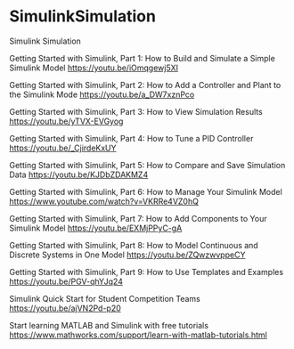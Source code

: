 # SimulinkSimulation
Simulink Simulation

Getting Started with Simulink, Part 1: How to Build and Simulate a Simple Simulink Model
https://youtu.be/iOmqgewj5XI

Getting Started with Simulink, Part 2: How to Add a Controller and Plant to the Simulink Mode
https://youtu.be/a_DW7xznPco

Getting Started with Simulink, Part 3: How to View Simulation Results
https://youtu.be/yTVX-EVGyog

Getting Started with Simulink, Part 4: How to Tune a PID Controller
https://youtu.be/_CjirdeKxUY

Getting Started with Simulink, Part 5: How to Compare and Save Simulation Data
https://youtu.be/KJDbZDAKMZ4

Getting Started with Simulink, Part 6: How to Manage Your Simulink Model
https://www.youtube.com/watch?v=VKRRe4VZ0hQ

Getting Started with Simulink, Part 7: How to Add Components to Your Simulink Model
https://youtu.be/EXMjPPyC-gA

Getting Started with Simulink, Part 8: How to Model Continuous and Discrete Systems in One Model
https://youtu.be/ZQwzwvppeCY

Getting Started with Simulink, Part 9: How to Use Templates and Examples
https://youtu.be/PGV-qhYJq24

Simulink Quick Start for Student Competition Teams
https://youtu.be/ajVN2Pd-p20

Start learning MATLAB and Simulink with free tutorials
https://www.mathworks.com/support/learn-with-matlab-tutorials.html
